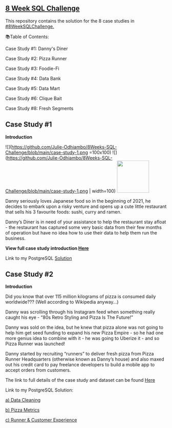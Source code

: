 ## [8 Week SQL Challenge](https://8weeksqlchallenge.com/getting-started/)
This repository contains the solution for the 8 case studies in [#8WeekSQLChallenge.](https://8weeksqlchallenge.com/getting-started/)

📚Table of Contents:

Case Study #1: Danny's Diner

Case Study #2: Pizza Runner

Case Study #3: Foodie-Fi

Case Study #4: Data Bank

Case Study #5: Data Mart

Case Study #6: Clique Bait

Case Study #8: Fresh Segments

## Case Study #1
**Introduction**

![](https://github.com/Julie-Odhiambo/8Weeks-SQL-Challenge/blob/main/case-study-1.png =100x100)
![](https://github.com/Julie-Odhiambo/8Weeks-SQL-Challenge/blob/main/case-study-1.png | width=100)
<img src="https://github.com/Julie-Odhiambo/8Weeks-SQL-Challenge/blob/main/case-study-1.png" width="100" height="100">

Danny seriously loves Japanese food so in the beginning of 2021, he decides to embark upon a risky venture and opens up a cute little restaurant that sells his 3 favourite foods: sushi, curry and ramen.

Danny’s Diner is in need of your assistance to help the restaurant stay afloat - the restaurant has captured some very basic data from their few months of operation but have no idea how to use their data to help them run the business.

**View full case study introduction [Here](https://8weeksqlchallenge.com/case-study-1/)**


Link to my PostgreSQL [Solution](https://github.com/Julie-Odhiambo/8Weeks-SQL-Challenge/blob/main/DannyDinner.sql/)

## Case Study #2

**Introduction**

Did you know that over 115 million kilograms of pizza is consumed daily worldwide??? (Well according to Wikipedia anyway…)

Danny was scrolling through his Instagram feed when something really caught his eye - “80s Retro Styling and Pizza Is The Future!”

Danny was sold on the idea, but he knew that pizza alone was not going to help him get seed funding to expand his new Pizza Empire - so he had one more genius idea to combine with it - he was going to Uberize it - and so Pizza Runner was launched!

Danny started by recruiting “runners” to deliver fresh pizza from Pizza Runner Headquarters (otherwise known as Danny’s house) and also maxed out his credit card to pay freelance developers to build a mobile app to accept orders from customers.

The link to full details of the case study and dataset can be found [Here](https://8weeksqlchallenge.com/case-study-2/)

Link to my PostgreSQL Solution: 

[a) Data Cleaning](https://github.com/Julie-Odhiambo/8Weeks-SQL-Challenge/blob/main/Case%20Study%20%232/1.%20Data%20Cleaning)

[b) Pizza Metrics](https://github.com/Julie-Odhiambo/8Weeks-SQL-Challenge/blob/main/Case%20Study%20%232/2.%20Pizza%20Metrics)

[c) Runner & Customer Experience](https://github.com/Julie-Odhiambo/8Weeks-SQL-Challenge/blob/main/Case%20Study%20%232/3.%20Runner%20and%20Customer%20Experience)
